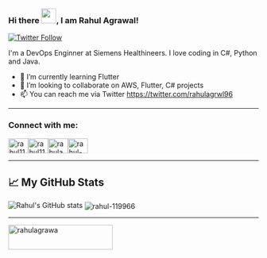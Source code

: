 ### Hi there <img src="https://raw.githubusercontent.com/MartinHeinz/MartinHeinz/master/wave.gif" width="30px">, I am Rahul Agrawal!

<a href="https://twitter.com/rahulagrwl96">![Twitter Follow](https://img.shields.io/twitter/follow/rahulagrwl96?style=social)</a>



I'm a DevOps Enginner at Siemens Healthineers. I love coding in C#, Python and Java.
- 🌱 I’m currently learning Flutter
- 💞️ I’m looking to collaborate on AWS, Flutter, C# projects
- 📫 You can reach me via Twitter https://twitter.com/rahulagrwl96

---

<h3 align="left">Connect with me:</h3>
<a href="https://codepen.io/rahul119966" target="blank"><img align="center" src="https://cdn.worldvectorlogo.com/logos/codepen-icon.svg" alt="rahul119966" height="30" width="40" /></a><a href="https://dev.to/rahul119966" target="blank"><img align="center" src="https://cdn.jsdelivr.net/npm/simple-icons@3.0.1/icons/dev-dot-to.svg" alt="rahul119966" height="30" width="40" /></a><a href="https://linkedin.com/in/rahulagrawal96" target="blank"><img align="center" src="https://cdn.worldvectorlogo.com/logos/linkedin-icon-2.svg" alt="rahulagrawal96" height="30" width="40" /></a><a href="https://stackoverflow.com/users/10095469/rahul-agrawal" target="blank"><img align="center" src="https://cdn.worldvectorlogo.com/logos/stack-overflow.svg" alt="rahul-agrawal" height="30" width="40" /></a>

---

## &#x1f4c8; My GitHub Stats

![Rahul's GitHub stats](https://github-readme-stats.vercel.app/api?username=rahul-119966&count_private=true&show_icons=true&theme=radical) <img align="center" src="https://github-readme-streak-stats.herokuapp.com/?user=rahul-119966&theme=dark" alt="rahul-119966"/>

---

<a href="https://www.buymeacoffee.com/rahulagrawa"> <img align="left" src="https://cdn.buymeacoffee.com/buttons/v2/default-yellow.png" height="50" width="210" alt="rahulagrawa" /></a>

